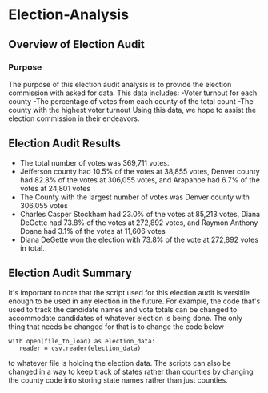 # Election-Analysis

## Overview of Election Audit
  
### Purpose
  The purpose of this election audit analysis is to provide the election commission with asked for data.  This data includes: 
  -Voter turnout for each county
  -The percentage of votes from each county of the total count
  -The county with the highest voter turnout
  Using this data, we hope to assist the election commission in their endeavors.

## Election Audit Results
- The total number of votes was 369,711 votes.
- Jefferson county had 10.5% of the votes at 38,855 votes, Denver county had 82.8% of the votes at 306,055 votes, and Arapahoe had 6.7% of the votes at 24,801 votes
- The County with the largest number of votes was Denver county with 306,055 votes
- Charles Casper Stockham had 23.0% of the votes at 85,213 votes, Diana DeGette had 73.8% of the votes at 272,892 votes, and Raymon Anthony Doane had 3.1% of the votes at 11,606 votes
- Diana DeGette won the election with 73.8% of the vote at 272,892 votes in total.

## Election Audit Summary
 It's important to note that the script used for this election audit is versitile enough to be used in any election in the future.  For example, the code that's used to track the candidate names and vote totals can be changed to accommodate candidates of whatever election is being done.  The only thing that needs be changed for that is to change the code below
 ```
 with open(file_to_load) as election_data:
    reader = csv.reader(election_data)
 ```
to whatever file is holding the election data.  The scripts can also be changed in a way to keep track of states rather than counties by changing the county code into storing state names rather than just counties.

